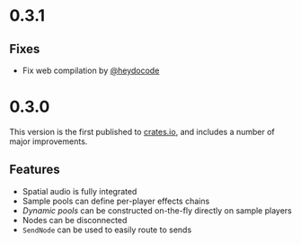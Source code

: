 # 0.3.1

## Fixes

- Fix web compilation by [@heydocode](https://github.com/heydocode)

# 0.3.0

This version is the first published to [crates.io](https://crates.io), and
includes a number of major improvements.

## Features

- Spatial audio is fully integrated
- Sample pools can define per-player effects chains
- _Dynamic pools_ can be constructed on-the-fly directly on sample players
- Nodes can be disconnected
- `SendNode` can be used to easily route to sends
